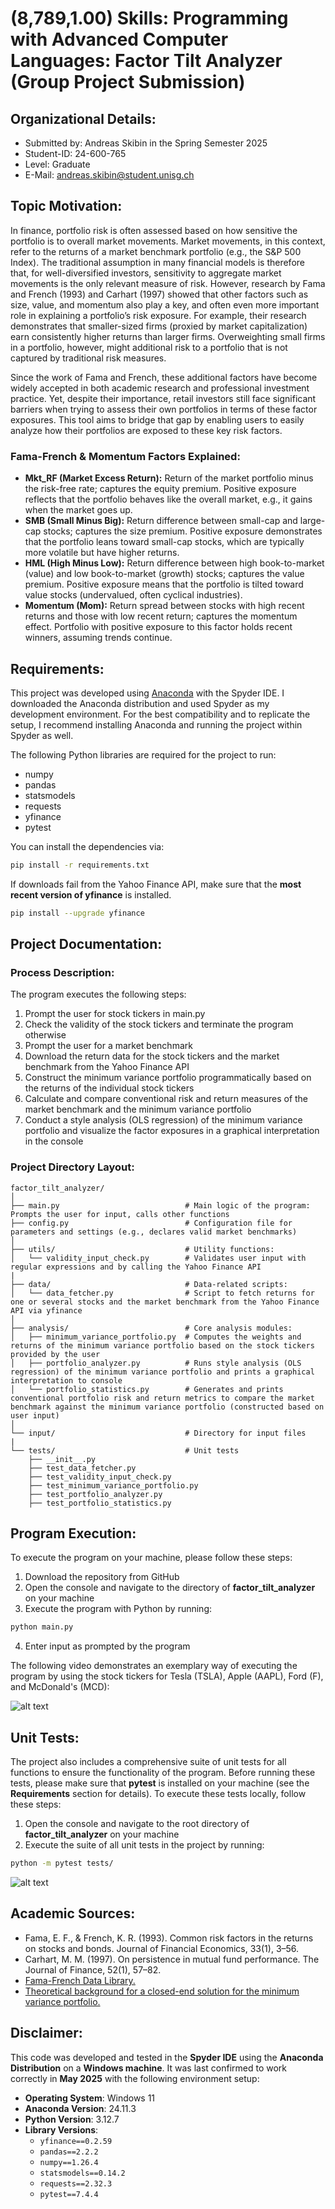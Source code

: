 # (8,789,1.00) Skills: Programming with Advanced Computer Languages: Factor Tilt Analyzer (Group Project Submission)
## Organizational Details:
- Submitted by: Andreas Skibin in the Spring Semester 2025
- Student-ID: 24-600-765
- Level: Graduate
- E-Mail: andreas.skibin@student.unisg.ch

## Topic Motivation:
In finance, portfolio risk is often assessed based on how sensitive the portfolio is to overall market movements. Market movements, in this context, refer to the returns of a market benchmark portfolio (e.g., the S&P 500 Index). The traditional assumption in many financial models is therefore that, for well-diversified investors, sensitivity to aggregate market movements is the only relevant measure of risk. However, research by Fama and French (1993) and Carhart (1997) showed that other factors such as size, value, and momentum also play a key, and often even more important role in explaining a portfolio’s risk exposure. For example, their research demonstrates that smaller-sized firms (proxied by market capitalization) earn consistently higher returns than larger firms. Overweighting small firms in a portfolio, however, might additional risk to a portfolio that is not captured by traditional risk measures.  

Since the work of Fama and French, these additional factors have become widely accepted in both academic research and professional investment practice. Yet, despite their importance, retail investors still face significant barriers when trying to assess their own portfolios in terms of these factor exposures. This tool aims to bridge that gap by enabling users to easily analyze how their portfolios are exposed to these key risk factors.

### Fama-French & Momentum Factors Explained:
- **Mkt_RF (Market Excess Return):** Return of the market portfolio minus the risk-free rate; captures the equity premium. Positive exposure reflects that the portfolio behaves like the overall market, e.g., it gains when the market goes up.
- **SMB (Small Minus Big):** Return difference between small-cap and large-cap stocks; captures the size premium. Positive exposure demonstrates that the portfolio leans toward small-cap stocks, which are typically more volatile but have higher returns.
- **HML (High Minus Low):** Return difference between high book-to-market (value) and low book-to-market (growth) stocks; captures the value premium. Positive exposure means that the portfolio is tilted toward value stocks (undervalued, often cyclical industries). 
- **Momentum (Mom):** Return spread between stocks with high recent returns and those with low recent return; captures the momentum effect. Portfolio with positive exposure to this factor holds recent winners, assuming trends continue.

## Requirements:
This project was developed using [Anaconda](https://www.anaconda.com/) with the Spyder IDE. I downloaded the Anaconda distribution and used Spyder as my development environment. For the best compatibility and to replicate the setup, I recommend installing Anaconda and running the project within Spyder as well.

The following Python libraries are required for the project to run:
- numpy
- pandas
- statsmodels
- requests
- yfinance
- pytest

You can install the dependencies via:
```bash
pip install -r requirements.txt
```

If downloads fail from the Yahoo Finance API, make sure that the **most recent version of yfinance** is installed.
```bash
pip install --upgrade yfinance
```

## Project Documentation:
### Process Description:
The program executes the following steps:
1. Prompt the user for stock tickers in main.py
2. Check the validity of the stock tickers and terminate the program otherwise
3. Prompt the user for a market benchmark
4. Download the return data for the stock tickers and the market benchmark from the Yahoo Finance API
5. Construct the minimum variance portfolio programmatically based on the returns of the individual stock tickers
6. Calculate and compare conventional risk and return measures of the market benchmark and the minimum variance portfolio
7. Conduct a style analysis (OLS regression) of the minimum variance portfolio and visualize the factor exposures in a graphical interpretation in the console 

### Project Directory Layout:
```
factor_tilt_analyzer/
│
├── main.py                            # Main logic of the program: Prompts the user for input, calls other functions 
├── config.py                          # Configuration file for parameters and settings (e.g., declares valid market benchmarks)
│
├── utils/                             # Utility functions:
│   └── validity_input_check.py        # Validates user input with regular expressions and by calling the Yahoo Finance API
|
├── data/                              # Data-related scripts:
│   └── data_fetcher.py                # Script to fetch returns for one or several stocks and the market benchmark from the Yahoo Finance API via yfinance
│
├── analysis/                          # Core analysis modules:
│   ├── minimum_variance_portfolio.py  # Computes the weights and returns of the minimum variance portfolio based on the stock tickers provided by the user 
│   ├── portfolio_analyzer.py          # Runs style analysis (OLS regression) of the minimum variance portfolio and prints a graphical interpretation to console 
│   └── portfolio_statistics.py        # Generates and prints conventional portfolio risk and return metrics to compare the market benchmark against the minimum variance portfolio (constructed based on user input)
│
└── input/                             # Directory for input files
|
└── tests/                             # Unit tests
    ├── __init__.py
    ├── test_data_fetcher.py
    ├── test_validity_input_check.py
    ├── test_minimum_variance_portfolio.py
    ├── test_portfolio_analyzer.py
    ├── test_portfolio_statistics.py
```

## Program Execution:
To execute the program on your machine, please follow these steps:
1. Download the repository from GitHub
2. Open the console and navigate to the directory of **factor_tilt_analyzer** on your machine
3. Execute the program with Python by running:
```bash
python main.py
```
4. Enter input as prompted by the program

The following video demonstrates an exemplary way of executing the program by using the stock tickers for Tesla (TSLA), Apple (AAPL), Ford (F), and McDonald's (MCD):

![alt text](img/demonstration.gif)

## Unit Tests:
The project also includes a comprehensive suite of unit tests for all functions to ensure the functionality of the program. Before running these tests, please make sure that **pytest** is installed on your machine (see the **Requirements** section for details).
To execute these tests locally, follow these steps:
1. Open the console and navigate to the root directory of **factor_tilt_analyzer** on your machine
2. Execute the suite of all unit tests in the project by running:
```bash
python -m pytest tests/
```

![alt text](img/demonstration_unittests.gif)
  
## Academic Sources:
- Fama, E. F., & French, K. R. (1993). Common risk factors in the returns on stocks and bonds. Journal of Financial Economics, 33(1), 3–56.
- Carhart, M. M. (1997). On persistence in mutual fund performance. The Journal of Finance, 52(1), 57–82.
- [Fama-French Data Library.](https://mba.tuck.dartmouth.edu/pages/faculty/ken.french/data_library.html)
- [Theoretical background for a closed-end solution for the minimum variance portfolio.](https://faculty.washington.edu/ezivot/econ424/portfolioTheoryMatrix.pdf)

## Disclaimer:
This code was developed and tested in the **Spyder IDE** using the **Anaconda Distribution** on a **Windows machine**. It was last confirmed to work correctly in **May 2025** with the following environment setup:

- **Operating System**: Windows 11  
- **Anaconda Version**: 24.11.3  
- **Python Version**: 3.12.7  
- **Library Versions**:
  - `yfinance==0.2.59`
  - `pandas==2.2.2`
  - `numpy==1.26.4`
  - `statsmodels==0.14.2`
  - `requests==2.32.3`
  - `pytest==7.4.4`
